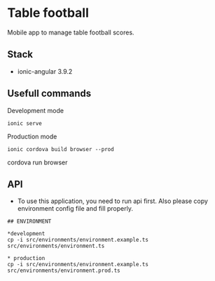 # Table football

Mobile app to manage table football scores.

## Stack

* ionic-angular 3.9.2

## Usefull commands

Development mode
```
ionic serve
```

Production mode
```
ionic cordova build browser --prod
```
cordova run browser

## API

* To use this application, you need to run api first. Also please copy environment config file and fill properly.
```
## ENVIRONMENT

*development
cp -i src/environments/environment.example.ts src/environments/environment.ts

* production
cp -i src/environments/environment.example.ts src/environments/environment.prod.ts
